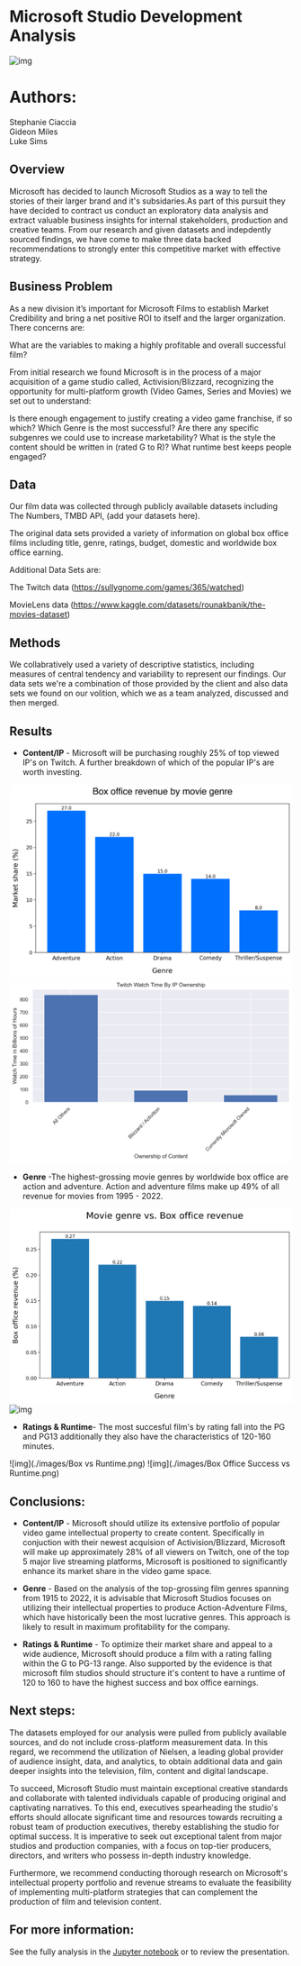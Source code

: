 # Microsoft Studio Development Analysis

![img](https://www.inf1ntech.com/wp-content/uploads/2022/12/Microsoft-Activision-Blizzard.png)

# Authors: 

Stephanie Ciaccia
<br>
Gideon Miles
<br>
Luke Sims
<br>
## Overview

Microsoft has decided to launch Microsoft Studios as a way to tell the stories of their larger brand and it's subsidaries.As part of this pursuit they have decided to contract us conduct an exploratory data analysis and extract valuable business insights for internal stakeholders, production and creative teams. From our research and given datasets and indepdently sourced findings, we have come to make three data backed recommendations to strongly enter this competitive market with effective strategy.

## Business Problem

As a new division it’s important for Microsoft Films to establish Market Credibility and bring a net positive ROI to itself and the larger organization. There concerns are: 

What are the variables to making a highly profitable and overall successful film? 

From initial research we found Microsoft is in the process of a major acquisition of a game studio called, Activision/Blizzard, recognizing the opportunity for multi-platform growth (Video Games, Series and Movies) we set out to understand: 

Is there enough engagement to justify creating a video game franchise, if so which? 
Which Genre is the most successful? Are there any specific subgenres we could use to increase marketability?
What is the style the content should be written in (rated G to R)? What runtime best keeps people engaged? 

## Data

Our film data was collected through publicly available datasets including The Numbers, TMBD API, (add your datasets here). 

The original data sets provided a variety of information on global box office films including title, genre, ratings, budget, domestic and worldwide box office earning. 

Additional Data Sets are: 

The Twitch data (https://sullygnome.com/games/365/watched)

MovieLens data (https://www.kaggle.com/datasets/rounakbanik/the-movies-dataset)

## Methods

We collabratively used a variety of descriptive statistics, including measures of central tendency and variability to represent our findings. 
Our data sets we're a combination of those provided by the client and also data sets we found on our volition, which we as a team analyzed, discussed and then merged. 

## Results

- **Content/IP** - Microsoft will be purchasing roughly 25% of top viewed IP's on Twitch. A further breakdown of which of the popular IP's are worth investing. 

![img](./images/box_office_revenue_share.png)
![img](./images/viewershipbreakdown.png)

- **Genre** -The highest-grossing movie genres by worldwide box office are action and adventure. Action and adventure films make up 49% of all revenue for movies from 1995 - 2022.

![img](./images/movie_genre_box_office.png)
![img](./blob/main/EachIP.png)

- **Ratings & Runtime**- The most succesful film's by rating fall into the PG and PG13 additionally they also have the characteristics of 120-160 minutes. 

![img](./images/Box vs Runtime.png)
![img](./images/Box Office Success vs Runtime.png)

## Conclusions:


- **Content/IP** - Microsoft should utilize its extensive portfolio of popular video game intellectual property to create content. Specifically in conjuction with their newest acquision of Activision/Blizzard, Microsoft will make up approximately 28% of all viewers on Twitch, one of the top 5 major live streaming platforms, Microsoft is positioned to significantly enhance its market share in the video game space.

- **Genre** - Based on the analysis of the top-grossing film genres spanning from 1915 to 2022, it is advisable that Microsoft Studios focuses on utilizing their intellectual properties to produce Action-Adventure Films, which have historically been the most lucrative genres. This approach is likely to result in maximum profitability for the company.

- **Ratings & Runtime** - To optimize their market share and appeal to a wide audience, Microsoft should produce a film with a rating falling within the G to PG-13 range. Also supported by the evidence is that microsoft film studios should structure it's content to have a runtime of 120 to 160 to have the highest success and box office earnings. 



## Next steps:

The datasets employed for our analysis were pulled from publicly available sources, and do not include cross-platform measurement data. In this regard, we recommend the utilization of Nielsen, a leading global provider of audience insight, data, and analytics, to obtain additional data and gain deeper insights into the television, film, content and digital landscape. 

To succeed, Microsoft Studio must maintain exceptional creative standards and collaborate with talented individuals capable of producing original and captivating narratives. To this end, executives spearheading the studio's efforts should allocate significant time and resources towards recruiting a robust team of production executives, thereby establishing the studio for optimal success. It is imperative to seek out exceptional talent from major studios and production companies, with a focus on top-tier producers, directors, and writers who possess in-depth industry knowledge.

Furthermore, we recommend conducting thorough research on Microsoft's intellectual property portfolio and revenue streams to evaluate the feasibility of implementing multi-platform strategies that can complement the production of film and television content.


## For more information:

See the fully analysis in the [Jupyter notebook](https://github.com/stephcia/Microsoft_Film_Project) or to review the presentation.



